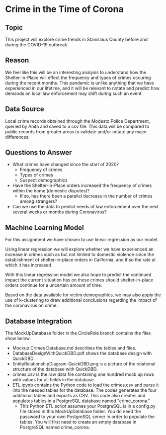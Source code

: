 # Crime in the Time of Corona
## Topic

This project will explore crime trends in Stanislaus County before and during the COVID-19 outbreak.

## Reason

We feel like this will be an interesting analysis to understand how the Shelter-in-Place will effect the frequency and types of crimes occuring during the recent months.  This pandemic is unlike anything that we have experienced in our lifetime, and it will be relevant to notate and predict how demands on local law enforcement may shift during such an event.

## Data Source

Local crime records obtained through the Modesto Police Department, queried by Anita and saved to a csv file.  This data will be compared to public records from greater areas to validate and/or notate any major differences.

## Questions to Answer

- What crimes have changed since the start of 2020?
  - Frequency of crimes
  - Types of crimes
  - Suspect demographics
- Have the Shelter-in-Place orders increased the frequency of crimes within the home (domestic disputes)?
  - If so, has there been a parallel decrease in the number of crimes among strangers?
- Can we use the data to predict needs of law enforcement over the next several weeks or months during Coronavirus?

## Machine Learning Model
For this assignment we have chosen to use linear regression as our model. 

Using linear regression we will explore whether we have experienced an increase in crimes such as but not limited to domestic violence since the establishment of shelter-in-place orders in California, and if so the rate at which it has increased. 

With this linear regression model we also hope to predict the continued impact the current situation has on these crimes should shelter-in-place orders continue for a uncertain amount of time. 

Based on the data available for victim demographics, we may also apply the use of k-clustering to draw additional conclusions regarding the impact of the coronavirus on crime. 

## Database Integration
The MockUpDatabase folder in the CircleRole branch contains the files show below.

- Mockup Crimes Database.md describes the tables and files.
- DatabaseDesignWithQuickDBD.pdf shows the database design with QuickDBD.
- EntityRelationshipDiagram-QuickDBD.png is a picture of the relational structure of the database with QuickDBD.
- crimes.csv is the raw data file containing one hundred mock up rows with values for all fields in the database.
- ETL.ipynb contains the Python code to load the crimes.csv and parse it into the needed tables for the database. The codes generates the four additional tables and exports as CSV. This code also creates and populates tables in a PostgreSQL database named "crime_corona."
  - This Python ETL script assumes your PostgreSQL is in a config.py file stored in this MockUpDatabase folder. You do need the password to your own PostgreSQL server in order to populate the tables. You will first need to create an empty database in PostgreSQL named crime_corona.

